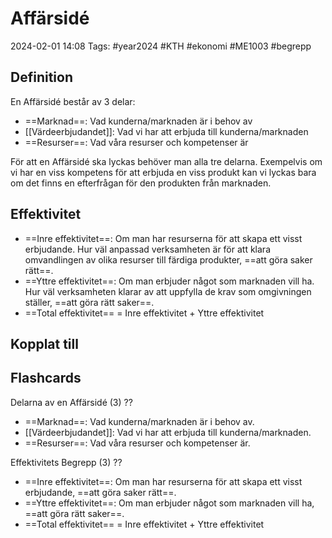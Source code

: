 # Affärsidé

2024-02-01 14:08
Tags: #year2024 #KTH #ekonomi #ME1003 #begrepp

## Definition

En Affärsidé består av 3 delar:

- ==Marknad==: Vad kunderna/marknaden är i behov av
- [[Värdeerbjudandet]]: Vad vi har att erbjuda till kunderna/marknaden
- ==Resurser==: Vad våra resurser och kompetenser är

För att en Affärsidé ska lyckas behöver man alla tre delarna. Exempelvis om vi har en viss kompetens för att erbjuda en viss produkt kan vi lyckas bara om det finns en efterfrågan för den produkten från marknaden.

## Effektivitet

- ==Inre effektivitet==: Om man har resurserna för att skapa ett visst erbjudande. Hur väl anpassad verksamheten är för att klara omvandlingen av olika resurser till färdiga produkter, ==att göra saker rätt==.
- ==Yttre effektivitet==: Om man erbjuder något som marknaden vill ha. Hur väl verksamheten klarar av att uppfylla de krav som omgivningen ställer, ==att göra rätt saker==.
- ==Total effektivitet== = Inre effektivitet + Yttre effektivitet

## Kopplat till

## Flashcards

Delarna av en Affärsidé (3)
??
- ==Marknad==: Vad kunderna/marknaden är i behov av.
- [[Värdeerbjudandet]]: Vad vi har att erbjuda till kunderna/marknaden.
- ==Resurser==: Vad våra resurser och kompetenser är.
<!--SR:!2024-02-09,1,210!2024-02-04,1,230-->

Effektivitets Begrepp (3)
??
- ==Inre effektivitet==: Om man har resurserna för att skapa ett visst erbjudande, ==att göra saker rätt==.
- ==Yttre effektivitet==: Om man erbjuder något som marknaden vill ha, ==att göra rätt saker==.
- ==Total effektivitet== = Inre effektivitet + Yttre effektivitet
<!--SR:!2024-02-10,2,246!2024-02-12,3,264-->
